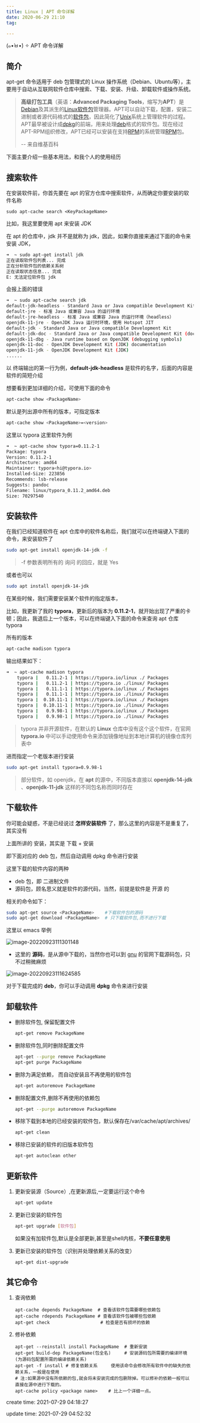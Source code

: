 ```yaml
---
title: Linux | APT 命令详解
date: 2020-06-29 21:10
tag:

---
```


(๑•̀ㅂ•́) ✧ APT 命令详解

<!-- more -->

## 简介

apt-get 命令适用于 deb 包管理式的 Linux 操作系统（Debian、Ubuntu等），主要用于自动从互联网软件仓库中搜索、下载、安装、升级、卸载软件或操作系统。

> **高级打包工具**（英语：**Advanced Packaging Tools**，缩写为**APT**）是[Debian](https://zh.wikipedia.org/wiki/Debian)及其派生的[Linux软件包](https://zh.wikipedia.org/wiki/软件包)管理器。APT可以自动下载，配置，安装二进制或者源代码格式的[软件包](https://zh.wikipedia.org/wiki/软件包)，因此简化了[Unix](https://zh.wikipedia.org/wiki/Unix)系统上管理软件的过程。APT最早被设计成[dpkg](https://zh.wikipedia.org/wiki/Dpkg)的前端，用来处理[deb](https://zh.wikipedia.org/wiki/Deb)格式的软件包。现在经过APT-RPM组织修改，APT已经可以安装在支持[RPM](https://zh.wikipedia.org/wiki/RPM套件管理員)的系统管理[RPM](https://zh.wikipedia.org/wiki/RPM套件管理員)包。
>
> -- 来自维基百科

下面主要介绍一些基本用法，和我个人的使用经历

## 搜索软件


在安装软件前，你首先要在 apt 的官方仓库中搜索软件，从而确定你要安装的软件名称

```shell
sudo apt-cache search <KeyPackageName>
```

比如，我这里要使用 apt 来安装 JDK

在 apt 的仓库中，jdk 并不是就称为 jdk，因此，如果你直接来通过下面的命令来安装 JDK，

```bash
➜  ~ sudo apt-get install jdk
正在读取软件包列表... 完成
正在分析软件包的依赖关系树       
正在读取状态信息... 完成       
E: 无法定位软件包 jdk
```

会报上面的错误

```bash
➜  ~ sudo apt-cache search jdk
default-jdk-headless - Standard Java or Java compatible Development Kit (headless)
default-jre - 标准 Java 或兼容 Java 的运行环境
default-jre-headless - 标准 Java 或兼容 Java 的运行环境（headless）
openjdk-11-jre - OpenJDK Java 运行时环境，使用 Hotspot JIT
default-jdk - Standard Java or Java compatible Development Kit
default-jdk-doc - Standard Java or Java compatible Development Kit (documentation)
openjdk-11-dbg - Java runtime based on OpenJDK (debugging symbols)
openjdk-11-doc - OpenJDK Development Kit (JDK) documentation
openjdk-11-jdk - OpenJDK Development Kit (JDK)
......
```

以 终端输出的第一行为例，**default-jdk-headless** 是软件的名字，后面的内容是软件的简短介绍

想要看到更加详细的介绍，可使用下面的命令

```bash
apt-cache show <PackageName>
```

默认是列出源中所有的版本，可指定版本

```bash
apt-cache show <PackageName>=<version>
```

这里以 typora 这里软件为例

```bash
➜  ~ apt-cache show typora=0.11.2-1 
Package: typora
Version: 0.11.2-1
Architecture: amd64
Maintainer: typora<hi@typora.io>
Installed-Size: 223856
Recommends: lsb-release
Suggests: pandoc
Filename: linux/typora_0.11.2_amd64.deb
Size: 70297540
```

## 安装软件

在我们已经知道软件在 apt 仓库中的软件名称后，我们就可以在终端键入下面的命令，来安装软件了

```bash
sudo apt-get install openjdk-14-jdk -f
```

> -f 参数表明所有的 询问 的回应，就是 Yes

或者也可以

```bash
sudo apt install openjdk-14-jdk
```

在某些时候，我们需要安装某个软件的指定版本，

比如，我更新了我的 **typora**，更新后的版本为 **0.11.2-1**，就开始出现了严重的卡顿；因此，我退后上一个版本，可以在终端键入下面的命令来查询 apt 仓库 typora

所有的版本

```bash
apt-cache madison typora
```

输出结果如下：

```bash
➜  ~ apt-cache madison typora
    typora |   0.11.2-1 | https://typora.io/linux ./ Packages
    typora |   0.11.2-1 | https://typora.io ./linux/ Packages
    typora |   0.11.1-1 | https://typora.io/linux ./ Packages
    typora |   0.11.1-1 | https://typora.io ./linux/ Packages
    typora |  0.10.11-1 | https://typora.io/linux ./ Packages
    typora |  0.10.11-1 | https://typora.io ./linux/ Packages
    typora |   0.9.98-1 | https://typora.io/linux ./ Packages
    typora |   0.9.98-1 | https://typora.io ./linux/ Packages
```

> typora 并非开源软件，在默认的 **Linux** 仓库中没有这个这个软件，在官网 **typora.io** 中可以手动使用命令来添加镜像地址到本地计算机的镜像仓库列表中

进而指定一个老版本进行安装

```bash
sudo apt-get install typora=0.9.98-1
```

> 部分软件，如 openjdk，在 **apt** 的源中，不同版本直接以 **openjdk-14-jdk** 、**openjdk-11-jdk** 这样的不同包名称而同时存在

## 下载软件

你可能会疑惑，不是已经说过 **怎样安装软件** 了，那么这里的内容是不是重复了，其实没有

上面所讲的 安装，其实是 下载 + 安装

即下面对应的 deb 包，然后自动调用 dpkg 命令进行安装

这里下载的软件内容的两种

- deb 包，即 二进制文件
- 源码包，顾名思义就是软件的源代码，当然，前提是软件是 开源 的

相关的命令如下：

```bash
sudo apt-get source <PackageName>    #下载软件包的源码
sudo apt-get download <PackageName>  # 只下载软件包,而不进行下载
```

这里以 emacs 举例

![image-20220923111301148](../assets/image-20220923111301148.png)

- 这里的 **源码**，是从源中下载的，当然你也可以到 [gnu](https://www.gnu.org/software/emacs/) 的官网下载源码包，只不过稍微麻烦

![image-20220923111624585](../assets/image-20220923111624585.png)

对于下载完成的 **deb**，你可以手动调用 **dpkg** 命令来进行安装

## 卸载软件

- 删除软件包, 保留配置文件

  ```bash
  apt-get remove PackageName
  ```

- 删除软件包,同时删除配置文件

  ```bash
  apt-get --purge remove PackageName
  apt-get purge PackageName
  ```

- 删除为满足依赖， 而自动安装且不再使用的软件包

  ```bash
  apt-get autoremove PackageName
  ```

- 删除配置文件,删除不再使用的依赖包

  ```bash
  apt-get --purge autoremove PackageName
  ```

- 移除下载到本地的已经安装的软件包，默认保存在/var/cache/apt/archives/

  ```bash
  apt-get clean
  ```

- 移除已安装的软件的旧版本软件包

  ```bash
  apt-get autoclean other
  ```

## 更新软件

1. 更新安装源（Source）,在更新源后,一定要运行这个命令

   ```bash
   apt-get update
   ```

2. 更新已安装的软件包

   ```bash
   apt-get upgrade [软件包]
   ```

   如果没有加软件包,默认是全部更新,甚至是shell内核，**不要任意使用**

3. 更新已安装的软件包（识别并处理依赖关系的改变）

   ```bash
   apt-get dist-upgrade
   ```


## 其它命令

1. 查询依赖

   ```shell
   apt-cache depends PackageName  # 查看该软件包需要哪些依赖包
   apt-cache rdepends PackageName # 查看该软件包被哪些包依赖
   apt-get check 				   # 检查是否有损坏的依赖
   ```

2. 修补依赖

   ```shell
   apt-get --reinstall install PackageName  # 重新安装
   apt-get build-dep PackageName(包全名)     # 安装源码包所需要的编译环境 (为源码包配置所需的编译依赖关系)
   apt-get -f install # 修复依赖关系     使用该命令会修改所有软件中的缺失的依赖关系，一般是在使用
   # 注:如果源中没有所依赖的包,就会将未安装完成的包删除掉。可以修补的依赖一般可以直接在源中进行下载的。
   apt-cache policy <package name>    # 比上一个详细一点。
   ```



create time: 2021-07-29 04:18:27

update time: 2021-07-29 04:52:32

